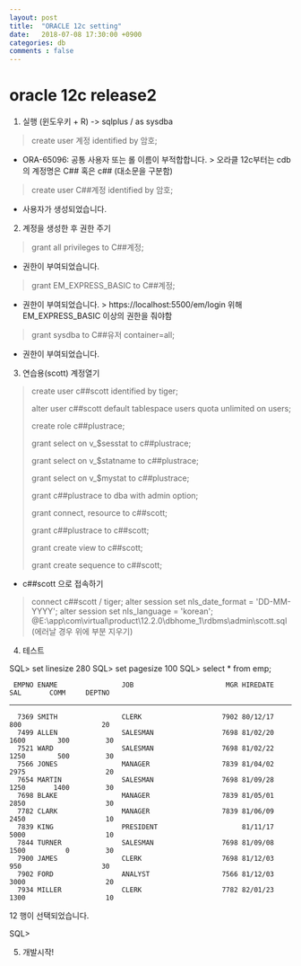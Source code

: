 ```yaml
---
layout: post
title:  "ORACLE 12c setting"
date:   2018-07-08 17:30:00 +0900
categories: db
comments : false
---
```

# oracle 12c release2

1. 실행 (윈도우키 + R) -> sqlplus / as sysdba

> create user 계정 identified by 암호;
+ ORA-65096: 공통 사용자 또는 롤 이름이 부적합합니다. > 오라클 12c부터는 cdb의 계정명은 C## 혹은 c## (대소문을 구분함)

> create user C##계정 identified by 암호;
+ 사용자가 생성되었습니다.

2. 계정을 생성한 후 권한 주기

> grant all privileges to C##계정;
+ 권한이 부여되었습니다.

> grant EM_EXPRESS_BASIC to C##계정; 
+ 권한이 부여되었습니다. > https://localhost:5500/em/login 위해 EM_EXPRESS_BASIC 이상의 권한을 줘야함

> grant sysdba to C##유저 container=all;
+ 권한이 부여되었습니다.

3. 연습용(scott) 계정열기

>create user c##scott identified by tiger;
>
>alter user c##scott default tablespace users quota unlimited on users;
>
>create role c##plustrace;
>
>grant select on v_$sesstat to c##plustrace;
>
>grant select on v_$statname to c##plustrace;
>
>grant select on v_$mystat to c##plustrace;
>
>grant c##plustrace to dba with admin option;
>
>grant connect, resource to c##scott;
>
>grant c##plustrace to c##scott;
>
>grant create view to c##scott;
>
>grant create sequence to c##scott;

* c##scott 으로 접속하기

>connect c##scott / tiger;
>alter session set nls_date_format = 'DD-MM-YYYY';
>alter session set nls_language = 'korean';
>@E:\app\com\virtual\product\12.2.0\dbhome_1\rdbms\admin\scott.sql (에러날 경우 위에 부분 지우기)

4. 테스트

SQL> set linesize 280
SQL> set pagesize 100
SQL> select * from emp;

     EMPNO ENAME                JOB                       MGR HIREDATE        SAL       COMM     DEPTNO
---------- -------------------- ------------------ ---------- -------- ---------- ---------- ----------
      7369 SMITH                CLERK                    7902 80/12/17        800                    20
      7499 ALLEN                SALESMAN                 7698 81/02/20       1600        300         30
      7521 WARD                 SALESMAN                 7698 81/02/22       1250        500         30
      7566 JONES                MANAGER                  7839 81/04/02       2975                    20
      7654 MARTIN               SALESMAN                 7698 81/09/28       1250       1400         30
      7698 BLAKE                MANAGER                  7839 81/05/01       2850                    30
      7782 CLARK                MANAGER                  7839 81/06/09       2450                    10
      7839 KING                 PRESIDENT                     81/11/17       5000                    10
      7844 TURNER               SALESMAN                 7698 81/09/08       1500          0         30
      7900 JAMES                CLERK                    7698 81/12/03        950                    30
      7902 FORD                 ANALYST                  7566 81/12/03       3000                    20
      7934 MILLER               CLERK                    7782 82/01/23       1300                    10

12 행이 선택되었습니다.

SQL>

5. 개발시작!

